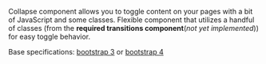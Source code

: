 Collapse component allows you to toggle content on your pages with a bit of JavaScript and some classes. Flexible component that utilizes a handful of classes (from the **required transitions component**(*not yet implemented*)) for easy toggle behavior.

Base specifications: [bootstrap 3](http://getbootstrap.com/javascript/#collapse) or [bootstrap 4](http://v4-alpha.getbootstrap.com/components/collapse/)

